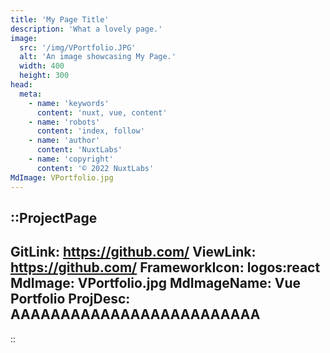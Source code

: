 ```yaml
---
title: 'My Page Title'
description: 'What a lovely page.'
image:
  src: '/img/VPortfolio.JPG'
  alt: 'An image showcasing My Page.'
  width: 400
  height: 300
head:
  meta:
    - name: 'keywords'
      content: 'nuxt, vue, content'
    - name: 'robots'
      content: 'index, follow'
    - name: 'author'
      content: 'NuxtLabs'
    - name: 'copyright'
      content: '© 2022 NuxtLabs'
MdImage: VPortfolio.jpg
---
```


::ProjectPage
---
GitLink: https://github.com/
ViewLink: https://github.com/
FrameworkIcon: logos:react
MdImage: VPortfolio.jpg
MdImageName: Vue Portfolio
ProjDesc: AAAAAAAAAAAAAAAAAAAAAAAAA
---


::
